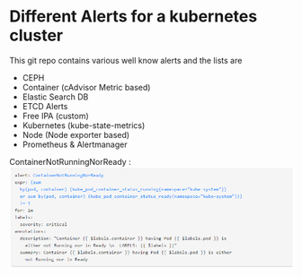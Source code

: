# Different Alerts for a kubernetes cluster
This git repo contains various well know alerts and the lists are
 - CEPH
 - Container (cAdvisor Metric based)
 - Elastic Search DB
 - ETCD Alerts
 - Free IPA (custom)
 - Kubernetes (kube-state-metrics)
 - Node (Node exporter based)
 - Prometheus & Alertmanager
 
 ContainerNotRunningNorReady : ![ContainerNotRunningNorReady](ContainerNotRunningNorReady.png)

